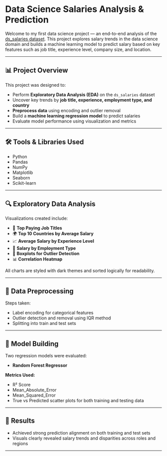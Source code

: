 # Data Science Salaries Analysis & Prediction

Welcome to my first data science project — an end-to-end analysis of the [ds_salaries dataset](https://www.kaggle.com/datasets/ruchi798/data-science-job-salaries). This project explores salary trends in the data science domain and builds a machine learning model to predict salary based on key features such as job title, experience level, company size, and location.

---

## 📊 Project Overview

This project was designed to:
- Perform **Exploratory Data Analysis (EDA)** on the `ds_salaries` dataset
- Uncover key trends by **job title, experience, employment type, and country**
- **Preprocess data** using encoding and outlier removal
- Build a **machine learning regression model** to predict salaries
- Evaluate model performance using visualization and metrics

---

## 🛠️ Tools & Libraries Used

- Python
- Pandas
- NumPy
- Matplotlib
- Seaborn
- Scikit-learn

---

## 🔍 Exploratory Data Analysis

Visualizations created include:

- 📌 **Top Paying Job Titles**
- 🌍 **Top 10 Countries by Average Salary**
- 📈 **Average Salary by Experience Level**
- 🏢 **Salary by Employment Type**
- 🧾 **Boxplots for Outlier Detection**
- 📊 **Correlation Heatmap**

All charts are styled with dark themes and sorted logically for readability.

---

## 🧼 Data Preprocessing

Steps taken:

- Label encoding for categorical features  
- Outlier detection and removal using IQR method  
- Splitting into train and test sets  

---

## 🤖 Model Building

Two regression models were evaluated:

- **Random Forest Regressor**

**Metrics Used:**
- R² Score
- Mean_Absolute_Error
- Mean_Squared_Error
- True vs Predicted scatter plots for both training and testing data  

---

## 📌 Results

- Achieved strong prediction alignment on both training and test sets  
- Visuals clearly revealed salary trends and disparities across roles and regions

---

